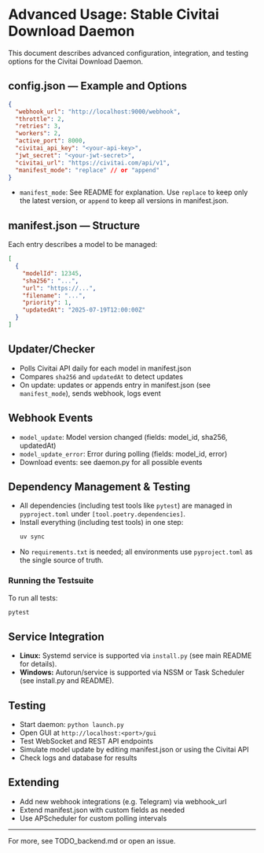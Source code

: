 # Advanced Usage: Stable Civitai Download Daemon

This document describes advanced configuration, integration, and testing options for the Civitai Download Daemon.

## config.json — Example and Options

```json
{
  "webhook_url": "http://localhost:9000/webhook",
  "throttle": 2,
  "retries": 3,
  "workers": 2,
  "active_port": 8000,
  "civitai_api_key": "<your-api-key>",
  "jwt_secret": "<your-jwt-secret>",
  "civitai_url": "https://civitai.com/api/v1",
  "manifest_mode": "replace" // or "append"
}
```

- `manifest_mode`: See README for explanation. Use `replace` to keep only the latest version, or `append` to keep all versions in manifest.json.

## manifest.json — Structure

Each entry describes a model to be managed:
```json
[
  {
    "modelId": 12345,
    "sha256": "...",
    "url": "https://...",
    "filename": "...",
    "priority": 1,
    "updatedAt": "2025-07-19T12:00:00Z"
  }
]
```

## Updater/Checker
- Polls Civitai API daily for each model in manifest.json
- Compares `sha256` and `updatedAt` to detect updates
- On update: updates or appends entry in manifest.json (see `manifest_mode`), sends webhook, logs event

## Webhook Events
- `model_update`: Model version changed (fields: model_id, sha256, updatedAt)
- `model_update_error`: Error during polling (fields: model_id, error)
- Download events: see daemon.py for all possible events


## Dependency Management & Testing

- All dependencies (including test tools like `pytest`) are managed in `pyproject.toml` under `[tool.poetry.dependencies]`.
- Install everything (including test tools) in one step:
  ```bash
  uv sync
  ```
- No `requirements.txt` is needed; all environments use `pyproject.toml` as the single source of truth.

### Running the Testsuite

To run all tests:
```bash
pytest
```

## Service Integration

- **Linux:** Systemd service is supported via `install.py` (see main README for details).
- **Windows:** Autorun/service is supported via NSSM or Task Scheduler (see install.py and README).

## Testing
- Start daemon: `python launch.py`
- Open GUI at `http://localhost:<port>/gui`
- Test WebSocket and REST API endpoints
- Simulate model update by editing manifest.json or using the Civitai API
- Check logs and database for results

## Extending
- Add new webhook integrations (e.g. Telegram) via webhook_url
- Extend manifest.json with custom fields as needed
- Use APScheduler for custom polling intervals

---
For more, see TODO_backend.md or open an issue.
